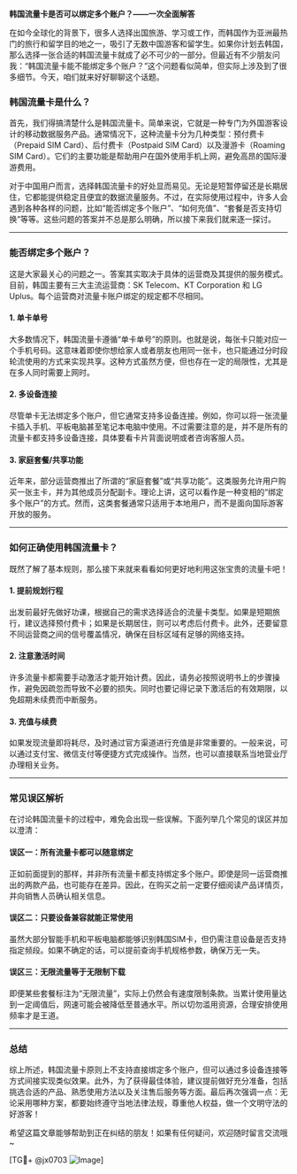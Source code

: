 **韩国流量卡是否可以绑定多个账户？——一次全面解答**

在如今全球化的背景下，很多人选择出国旅游、学习或工作，而韩国作为亚洲最热门的旅行和留学目的地之一，吸引了无数中国游客和留学生。如果你计划去韩国，那么选择一张合适的韩国流量卡就成了必不可少的一部分。但最近有不少朋友问我：“韩国流量卡能不能绑定多个账户？”这个问题看似简单，但实际上涉及到了很多细节。今天，咱们就来好好聊聊这个话题。

### 韩国流量卡是什么？

首先，我们得搞清楚什么是韩国流量卡。简单来说，它就是一种专门为外国游客设计的移动数据服务产品。通常情况下，这种流量卡分为几种类型：预付费卡（Prepaid SIM Card）、后付费卡（Postpaid SIM Card）以及漫游卡（Roaming SIM Card）。它们的主要功能是帮助用户在国外使用手机上网，避免高昂的国际漫游费用。

对于中国用户而言，选择韩国流量卡的好处显而易见。无论是短暂停留还是长期居住，它都能提供稳定且便宜的数据流量服务。不过，在实际使用过程中，许多人会遇到各种各样的问题，比如“能否绑定多个账户”、“如何充值”、“套餐是否支持切换”等等。这些问题的答案并不总是那么明确，所以接下来我们就来逐一探讨。

---

### 能否绑定多个账户？

这是大家最关心的问题之一。答案其实取决于具体的运营商及其提供的服务模式。目前，韩国主要有三大主流运营商：SK Telecom、KT Corporation 和 LG Uplus。每个运营商对流量卡账户绑定的规定都不尽相同。

#### 1. **单卡单号**
大多数情况下，韩国流量卡遵循“单卡单号”的原则。也就是说，每张卡只能对应一个手机号码。这意味着即使你想给家人或者朋友也用同一张卡，也只能通过分时段轮流使用的方式来实现共享。这种方式虽然方便，但也存在一定的局限性，尤其是在多人同时需要上网时。

#### 2. **多设备连接**
尽管单卡无法绑定多个账户，但它通常支持多设备连接。例如，你可以将一张流量卡插入手机、平板电脑甚至笔记本电脑中使用。不过需要注意的是，并不是所有的流量卡都支持多设备连接，具体要看卡片背面说明或者咨询客服人员。

#### 3. **家庭套餐/共享功能**
近年来，部分运营商推出了所谓的“家庭套餐”或“共享功能”。这类服务允许用户购买一张主卡，并为其他成员分配副卡。理论上讲，这可以看作是一种变相的“绑定多个账户”的方式。然而，这类套餐通常只适用于本地用户，而不是面向国际游客开放的服务。

---

### 如何正确使用韩国流量卡？

既然了解了基本规则，那么接下来就来看看如何更好地利用这张宝贵的流量卡吧！

#### 1. 提前规划行程
出发前最好先做好功课，根据自己的需求选择适合的流量卡类型。如果是短期旅行，建议选择预付费卡；如果是长期居住，则可以考虑后付费卡。此外，还要留意不同运营商之间的信号覆盖情况，确保在目标区域有足够的网络支持。

#### 2. 注意激活时间
许多流量卡都需要手动激活才能开始计费。因此，请务必按照说明书上的步骤操作，避免因疏忽而导致不必要的损失。同时也要记得记录下激活后的有效期限，以免超期未续费而中断服务。

#### 3. 充值与续费
如果发现流量即将耗尽，及时通过官方渠道进行充值是非常重要的。一般来说，可以通过支付宝、微信支付等便捷方式完成操作。当然，也可以直接联系当地营业厅办理相关业务。

---

### 常见误区解析

在讨论韩国流量卡的过程中，难免会出现一些误解。下面列举几个常见的误区并加以澄清：

#### 误区一：所有流量卡都可以随意绑定
正如前面提到的那样，并非所有流量卡都支持绑定多个账户。即使是同一运营商推出的两款产品，也可能存在差异。因此，在购买之前一定要仔细阅读产品详情页，并向销售人员确认相关信息。

#### 误区二：只要设备兼容就能正常使用
虽然大部分智能手机和平板电脑都能够识别韩国SIM卡，但仍需注意设备是否支持指定频段。如果不确定的话，可以提前查询手机规格参数，确保万无一失。

#### 误区三：无限流量等于无限制下载
即便某些套餐标注为“无限流量”，实际上仍然会有速度限制条款。当累计使用量达到一定阈值后，网速可能会被降低至普通水平。所以切勿滥用资源，合理安排使用频率才是王道。

---

### 总结

综上所述，韩国流量卡原则上不支持直接绑定多个账户，但可以通过多设备连接等方式间接实现类似效果。此外，为了获得最佳体验，建议提前做好充分准备，包括挑选合适的产品、熟悉使用方法以及关注售后服务等方面。最后再次强调一点：无论采用哪种方案，都要始终遵守当地法律法规，尊重他人权益，做一个文明守法的好游客！

希望这篇文章能够帮助到正在纠结的朋友！如果有任何疑问，欢迎随时留言交流哦~ 

[TG💪+ @jx0703 ![Image](https://github.com/user-attachments/assets/dbca1d08-cadb-493c-b0ec-ad6f7a83f270)]